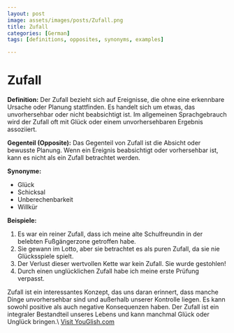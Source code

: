 ```yaml
---
layout: post
image: assets/images/posts/Zufall.png
title: Zufall
categories: [German]
tags: [definitions, opposites, synonyms, examples]

---
```


# Zufall

**Definition:**
Der Zufall bezieht sich auf Ereignisse, die ohne eine erkennbare Ursache oder Planung stattfinden. Es handelt sich um etwas, das unvorhersehbar oder nicht beabsichtigt ist. Im allgemeinen Sprachgebrauch wird der Zufall oft mit Glück oder einem unvorhersehbaren Ergebnis assoziiert.

**Gegenteil (Opposite):**
Das Gegenteil von Zufall ist die Absicht oder bewusste Planung. Wenn ein Ereignis beabsichtigt oder vorhersehbar ist, kann es nicht als ein Zufall betrachtet werden.

**Synonyme:**
- Glück
- Schicksal
- Unberechenbarkeit
- Willkür

**Beispiele:**
1. Es war ein reiner Zufall, dass ich meine alte Schulfreundin in der belebten Fußgängerzone getroffen habe.
2. Sie gewann im Lotto, aber sie betrachtet es als puren Zufall, da sie nie Glücksspiele spielt.
3. Der Verlust dieser wertvollen Kette war kein Zufall. Sie wurde gestohlen!
4. Durch einen unglücklichen Zufall habe ich meine erste Prüfung verpasst.

Zufall ist ein interessantes Konzept, das uns daran erinnert, dass manche Dinge unvorhersehbar sind und außerhalb unserer Kontrolle liegen. Es kann sowohl positive als auch negative Konsequenzen haben. Der Zufall ist ein integraler Bestandteil unseres Lebens und kann manchmal Glück oder Unglück bringen.\ <a id="yg-widget-0" class="youglish-widget" data-query="Zufall" data-lang="german" data-components="8412" data-auto-start="0" data-bkg-color="theme_light" data-title="How%20to%20pronounce%20Zufall%20in%20German"  rel="nofollow" href="https://youglish.com">Visit YouGlish.com</a><script async src="https://youglish.com/public/emb/widget.js" charset="utf-8"></script>